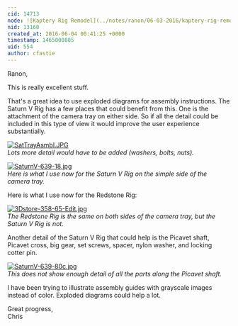 ```yaml
---
cid: 14713
node: ![Kaptery Rig Remodel](../notes/ranon/06-03-2016/kaptery-rig-remodel)
nid: 13160
created_at: 2016-06-04 00:41:25 +0000
timestamp: 1465000885
uid: 554
author: cfastie
---
```


Ranon,

This is really excellent stuff.

That's a great idea to use exploded diagrams for assembly instructions. The Saturn V Rig has a few places that could benefit from this. One is the attachment of the camera tray on either side. So if all the detail could be included in this type of view it would improve the user experience substantially.

[![SatTrayAsmbl.JPG](//i.publiclab.org/system/images/photos/000/016/489/medium/SatTrayAsmbl.JPG)](//i.publiclab.org/system/images/photos/000/016/489/original/SatTrayAsmbl.JPG)  
*Lots more detail would have to be added (washers, bolts, nuts).*

[![SaturnV-639-18.jpg](//i.publiclab.org/system/images/photos/000/016/493/medium/SaturnV-639-18.jpg)](//i.publiclab.org/system/images/photos/000/016/493/original/SaturnV-639-18.jpg)  
*Here is what I use now for the Saturn V Rig on the simple side of the camera tray.*

Here is what I use now for the Redstone Rig:

[![3Dstore-358-65-Edit.jpg](//i.publiclab.org/system/images/photos/000/016/490/medium/3Dstore-358-65-Edit.jpg)](//i.publiclab.org/system/images/photos/000/016/490/original/3Dstore-358-65-Edit.jpg)  
*The Redstone Rig is the same on both sides of the camera tray, but the Saturn V Rig is not.*

Another detail of the Saturn V Rig that could help is the Picavet shaft, Picavet cross, big gear, set screws, spacer, nylon washer, and locking cotter pin.

[![SaturnV-639-80c.jpg](//i.publiclab.org/system/images/photos/000/016/494/medium/SaturnV-639-80c.jpg)](//i.publiclab.org/system/images/photos/000/016/494/original/SaturnV-639-80c.jpg)  
*This does not show enough detail of all the parts along the Picavet shaft.*

I have been trying to illustrate assembly guides with grayscale images instead of color. Exploded diagrams could help a lot.

Great progress,  
Chris
